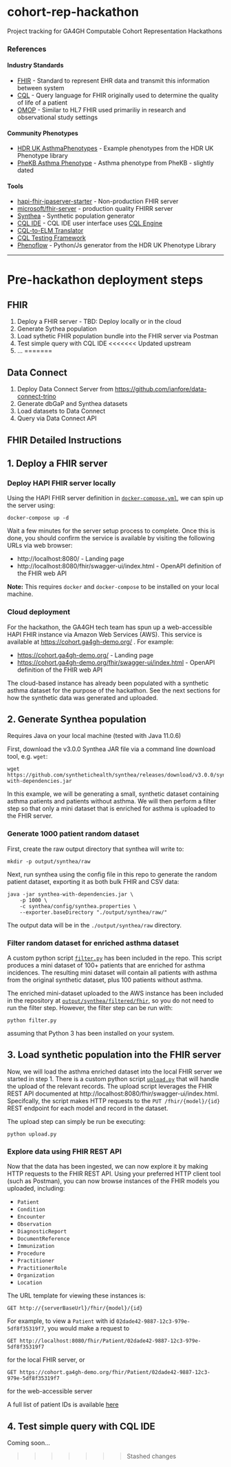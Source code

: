 # cohort-rep-hackathon
Project tracking for GA4GH Computable Cohort Representation Hackathons

### References

#### Industry Standards
- [FHIR](https://www.hl7.org/fhir/) - Standard to represent EHR data and transmit this information between system
- [CQL](https://cql.hl7.org/) - Query language for FHIR originally used to determine the quality of life of a patient
- [OMOP](https://www.ohdsi.org/data-standardization/the-common-data-model/) - Similar to HL7 FHIR used primariliy in research and observational study settings

#### Community Phenotypes
- [HDR UK AsthmaPhenotypes](https://phenotypes.healthdatagateway.org/phenotypes/?search=Asthma&tagids=&search_form=basic-form&page=1) - Example phenotypes from the HDR UK Phenotype library
- [PheKB Asthma Phenotype](https://phekb.org/phenotype/asthma) - Asthma phenotype from PheKB - slightly dated

#### Tools
- [hapi-fhir-jpaserver-starter](https://github.com/hapifhir/hapi-fhir-jpaserver-starter) - Non-production FHIR server
- [microsoft/fhir-server](https://github.com/microsoft/fhir-server) - production quality FHIRR server
- [Synthea](https://github.com/synthetichealth/synthea) - Synthetic population generator
- [CQL IDE](https://cql-runner.dataphoria.org/) - CQL IDE user interface uses [CQL Engine](https://github.com/DBCG/cql_engine)
- [CQL-to-ELM Translator](https://github.com/cqframework/clinical_quality_language/blob/master/Src/java/cql-to-elm/OVERVIEW.md)
- [CQL Testing Framework](https://github.com/AHRQ-CDS/CQL-Testing-Framework)
- [Phenoflow](https://kclhi.org/phenoflow/) - Python/Js generator from the HDR UK Phenotype Library

----

# Pre-hackathon deployment steps

## FHIR

1. Deploy a FHIR server - TBD: Deploy locally or in the cloud
2. Generate Sythea population
3. Load sythetic FHIR population bundle into the FHIR server via Postman
4. Test simple query with CQL IDE
<<<<<<< Updated upstream
5. ...
=======

## Data Connect

1. Deploy Data Connect Server from https://github.com/ianfore/data-connect-trino
2. Generate dbGaP and Synthea datasets
3. Load datasets to Data Connect
4. Query via Data Connect API 

## FHIR Detailed Instructions

## 1. Deploy a FHIR server

### Deploy HAPI FHIR server locally

Using the HAPI FHIR server definition in [`docker-compose.yml`](./docker-compose.yml), we can spin up the server using:
```
docker-compose up -d
```

Wait a few minutes for the server setup process to complete. Once this is done, you should confirm the service is available by visiting the following URLs via web browser:
* http://localhost:8080/ - Landing page
* http://localhost:8080/fhir/swagger-ui/index.html - OpenAPI definition of the FHIR web API 

**Note:** This requires `docker` and `docker-compose` to be installed on your local machine.

### Cloud deployment

For the hackathon, the GA4GH tech team has spun up a web-accessible HAPI FHIR instance via Amazon Web Services (AWS). This service is available at https://cohort.ga4gh-demo.org/ . For example:
* https://cohort.ga4gh-demo.org/ - Landing page
* https://cohort.ga4gh-demo.org/fhir/swagger-ui/index.html - OpenAPI definition of the FHIR web API

The cloud-based instance has already been populated with a synthetic asthma dataset for the purpose of the hackathon. See the next sections for how the synthetic data was generated and uploaded.

## 2. Generate Synthea population

Requires Java on your local machine (tested with Java 11.0.6)

First, download the v3.0.0 Synthea JAR file via a command line download tool, e.g. `wget`:
```
wget https://github.com/synthetichealth/synthea/releases/download/v3.0.0/synthea-with-dependencies.jar
```

In this example, we will be generating a small, synthetic dataset containing asthma patients and patients without asthma. We will then perform a filter step so that only a mini dataset that is enriched for asthma is uploaded to the FHIR server.

### Generate 1000 patient random dataset

First, create the raw output directory that synthea will write to:
```
mkdir -p output/synthea/raw
```

Next, run synthea using the config file in this repo to generate the random patient dataset, exporting it as both bulk FHIR and CSV data:
```
java -jar synthea-with-dependencies.jar \
    -p 1000 \
    -c synthea/config/synthea.properties \
    --exporter.baseDirectory "./output/synthea/raw/"
```

The output data will be in the `./output/synthea/raw` directory.

### Filter random dataset for enriched asthma dataset

A custom python script [`filter.py`](./filter.py) has been included in the repo. This script produces a mini dataset of 100+ patients that are enriched for asthma incidences. The resulting mini dataset will contain all patients with asthma from the original synthetic dataset, plus 100 patients without asthma.

The enriched mini-dataset uploaded to the AWS instance has been included in the repository at [`output/synthea/filtered/fhir`](./output/synthea/filtered/fhir), so you do not need to run the filter step. However, the filter step can be run with:
```
python filter.py
```

assuming that Python 3 has been installed on your system.

## 3. Load synthetic population into the FHIR server

Now, we will load the asthma enriched dataset into the local FHIR server we started in step 1. There is a custom python script [`upload.py`](./upload.py) that will handle the upload of the relevant records. The upload script leverages the FHIR REST API documented at http://localhost:8080/fhir/swagger-ui/index.html. Specifcally, the script makes HTTP requests to the `PUT /fhir/{model}/{id}` REST endpoint for each model and record in the dataset.

The upload step can simply be run be executing:
```
python upload.py
```

### Explore data using FHIR REST API

Now that the data has been ingested, we can now explore it by making HTTP requests to the FHIR REST API. Using your preferred HTTP client tool (such as Postman), you can now browse instances of the FHIR models you uploaded, including:
* `Patient`
* `Condition`
* `Encounter`
* `Observation`
* `DiagnosticReport`
* `DocumentReference`
* `Immunization`
* `Procedure`
* `Practitioner`
* `PractitionerRole`
* `Organization`
* `Location`

The URL template for viewing these instances is:
```
GET http://{serverBaseUrl}/fhir/{model}/{id}
```

For example, to view a `Patient` with id `02dade42-9887-12c3-979e-5df8f35319f7`, you would make a request to
```
GET http://localhost:8080/fhir/Patient/02dade42-9887-12c3-979e-5df8f35319f7
```
for the local FHIR server, or

```
GET https://cohort.ga4gh-demo.org/fhir/Patient/02dade42-9887-12c3-979e-5df8f35319f7
```

for the web-accessible server

A full list of patient IDs is available [here](./PATIENT_IDS.md)

## 4. Test simple query with CQL IDE

Coming soon...
>>>>>>> Stashed changes
